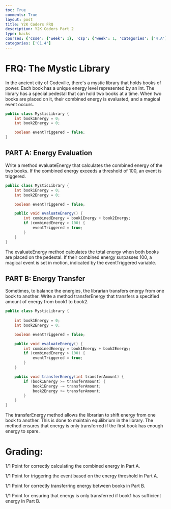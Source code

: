 ```yaml
---
toc: True
comments: True
layout: post
title: Y2K Coders FRQ
description: Y2K Coders Part 2
type: hacks
courses: {'csse': {'week': 1}, 'csp': {'week': 1, 'categories': ['4.A']}, 'csa': {'week': 0}, 'labnotebook': {'week': 7}}
categories: ['C1.4']
---
```


# FRQ: The Mystic Library

In the ancient city of Codeville, there's a mystic library that holds books of power. Each book has a unique energy level represented by an int. The library has a special pedestal that can hold two books at a time. When two books are placed on it, their combined energy is evaluated, and a magical event occurs.


```java
public class MysticLibrary {
    int book1Energy = 0;
    int book2Energy = 0;

    boolean eventTriggered = false;
}

```

## PART A: Energy Evaluation

Write a method evaluateEnergy that calculates the combined energy of the two books. If the combined energy exceeds a threshold of 100, an event is triggered.


```java
public class MysticLibrary {
    int book1Energy = 0;
    int book2Energy = 0;

    boolean eventTriggered = false;

    public void evaluateEnergy() {
        int combinedEnergy = book1Energy + book2Energy;
        if (combinedEnergy > 100) {
            eventTriggered = true;
        }
    }
}

```

The evaluateEnergy method calculates the total energy when both books are placed on the pedestal. If their combined energy surpasses 100, a magical event is set in motion, indicated by the eventTriggered variable.

## PART B: Energy Transfer

Sometimes, to balance the energies, the librarian transfers energy from one book to another. Write a method transferEnergy that transfers a specified amount of energy from book1 to book2.


```java
public class MysticLibrary {
    
    int book1Energy = 0;
    int book2Energy = 0;

    boolean eventTriggered = false;

    public void evaluateEnergy() {
        int combinedEnergy = book1Energy + book2Energy;
        if (combinedEnergy > 100) {
            eventTriggered = true;
        }
    }

    public void transferEnergy(int transferAmount) {
        if (book1Energy >= transferAmount) {
            book1Energy -= transferAmount;
            book2Energy += transferAmount;
        }
    }
}

```

The transferEnergy method allows the librarian to shift energy from one book to another. This is done to maintain equilibrium in the library. The method ensures that energy is only transferred if the first book has enough energy to spare.

# Grading:

1/1 Point for correctly calculating the combined energy in Part A.

1/1 Point for triggering the event based on the energy threshold in Part A.

1/1 Point for correctly transferring energy between books in Part B.

1/1 Point for ensuring that energy is only transferred if book1 has sufficient energy in Part B.
